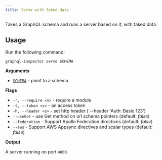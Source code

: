 ```yaml
---
title: Serve with faked data
---
```


Takes a GraphQL schema and runs a server based on it, with faked data.

## Usage

Run the following command:

    graphql-inspector serve SCHEMA

**Arguments**

- [`SCHEMA`](../api/schema.md) - point to a schema

**Flags**

- `-r, --require <s>` - require a module
- `-t, --token <s>` - an access token
- `-h, --header <s>` - set http header (`--header 'Auth: Basic 123')
- `--useGet` - use Get method on url schema pointers (default: _false_)
- `--federation` - Support Apollo Federation directives (default: _false_)
- `--aws` - Support AWS Appsync directives and scalar types (default: _false_)

**Output**

A server running on port `4000`.
